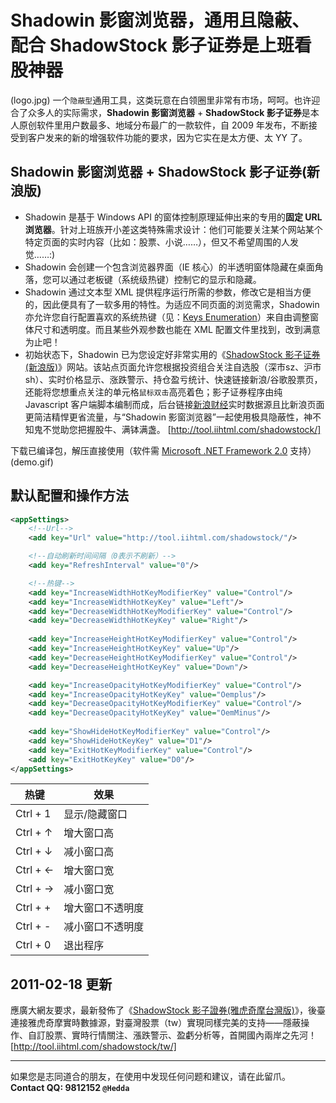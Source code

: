 Shadowin 影窗浏览器，通用且隐蔽、配合 ShadowStock 影子证券是上班看股神器
========================================================================
(logo.jpg)
一个`隐蔽型`通用工具，这类玩意在白领圈里非常有市场，呵呵。也许迎合了众多人的实际需求，**Shadowin 影窗浏览器** + **ShadowStock 影子证券**是本人原创软件里用户数最多、地域分布最广的一款软件，自 2009 年发布，不断接受到客户发来的新的增强软件功能的要求，因为它实在是太方便、太 YY 了。 

Shadowin 影窗浏览器 + ShadowStock 影子证券(新浪版)
--------------------------------------------------
* Shadowin 是基于 Windows API 的窗体控制原理延伸出来的专用的**固定 URL 浏览器**。针对上班族开小差这类特殊需求设计：他们可能要关注某个网站某个特定页面的实时内容（比如：股票、小说……），但又不希望周围的人发觉……:)
* Shadowin 会创建一个包含浏览器界面（IE 核心）的半透明窗体隐藏在桌面角落，您可以通过老板键（系统级热键）控制它的显示和隐藏。
* Shadowin 通过文本型 XML 提供程序运行所需的参数，修改它是相当方便的，因此便具有了一软多用的特性。为适应不同页面的浏览需求，Shadowin 亦允许您自行配置喜欢的系统热键（见：[Keys Enumeration]）来自由调整窗体尺寸和透明度。而且某些外观参数也能在 XML 配置文件里找到，改到满意为止吧！
* 初始状态下，Shadowin 已为您设定好非常实用的《[ShadowStock 影子证券(新浪版)]》网站。该站点页面允许您根据投资组合关注自选股（深市sz、沪市sh）、实时价格显示、涨跌警示、持仓盈亏统计、快速链接新浪/谷歌股票页，还能将您想重点关注的单元格`鼠标双击`高亮着色；影子证券程序由纯 Javascript 客户端脚本编制而成，后台链接[新浪财经]实时数据源且比新浪页面更简洁精悍更省流量，与“Shadowin 影窗浏览器”一起使用极具隐蔽性，神不知鬼不觉助您把握股牛、满钵满盏。
[http://tool.iihtml.com/shadowstock/]

下载已编译包，解压直接使用（软件需 [Microsoft .NET Framework 2.0] 支持）
(demo.gif)

默认配置和操作方法
------------------
```xml
<appSettings>
    <!--Url-->
    <add key="Url" value="http://tool.iihtml.com/shadowstock/"/>

    <!--自动刷新时间间隔（0表示不刷新）-->
    <add key="RefreshInterval" value="0"/>

    <!--热键-->
    <add key="IncreaseWidthHotKeyModifierKey" value="Control"/>
    <add key="IncreaseWidthHotKeyKey" value="Left"/>
    <add key="DecreaseWidthHotKeyModifierKey" value="Control"/>
    <add key="DecreaseWidthHotKeyKey" value="Right"/>
    
    <add key="IncreaseHeightHotKeyModifierKey" value="Control"/>
    <add key="IncreaseHeightHotKeyKey" value="Up"/>
    <add key="DecreaseHeightHotKeyModifierKey" value="Control"/>
    <add key="DecreaseHeightHotKeyKey" value="Down"/>

    <add key="IncreaseOpacityHotKeyModifierKey" value="Control"/>
    <add key="IncreaseOpacityHotKeyKey" value="Oemplus"/>
    <add key="DecreaseOpacityHotKeyModifierKey" value="Control"/>
    <add key="DecreaseOpacityHotKeyKey" value="OemMinus"/>
    
    <add key="ShowHideHotKeyModifierKey" value="Control"/>
    <add key="ShowHideHotKeyKey" value="D1"/>
    <add key="ExitHotKeyModifierKey" value="Control"/>
    <add key="ExitHotKeyKey" value="D0"/>
</appSettings>
```

|热键		|效果			|
|----		|----			|
|Ctrl + 1	|显示/隐藏窗口	|
|Ctrl + ↑	|增大窗口高		|
|Ctrl + ↓	|减小窗口高		|
|Ctrl + ←	|增大窗口宽		|
|Ctrl + →	|减小窗口宽		|
|Ctrl + +	|增大窗口不透明度	|
|Ctrl + -	|减小窗口不透明度	|
|Ctrl + 0	|退出程序		|

2011-02-18 更新
---------------
應廣大網友要求，最新發佈了《[ShadowStock 影子證券(雅虎奇摩台灣版)]》，後臺連接雅虎奇摩實時數據源，對臺灣股票（tw）實現同樣完美的支持——隱蔽操作、自訂股票、實時行情關注、漲跌警示、盈虧分析等，首開國內兩岸之先河！ 
[http://tool.iihtml.com/shadowstock/tw/]

-------------------------------
如果您是志同道合的朋友，在使用中发现任何问题和建议，请在此留爪。
**Contact QQ: 9812152 `@Hedda`**

[Keys Enumeration]: https://msdn.microsoft.com/en-us/library/system.windows.forms.keys(v=vs.110).aspx
[ShadowStock 影子证券(新浪版)]: http://tool.iihtml.com/shadowstock/
[ShadowStock 影子證券(雅虎奇摩台灣版)]: http://tool.iihtml.com/shadowstock/tw/
[Microsoft .NET Framework 2.0]: http://www.microsoft.com/zh-cn/download/details.aspx?id=25150
[新浪财经]: http://finance.sina.com.cn
[雅虎奇摩]: https://tw.stock.yahoo.com
